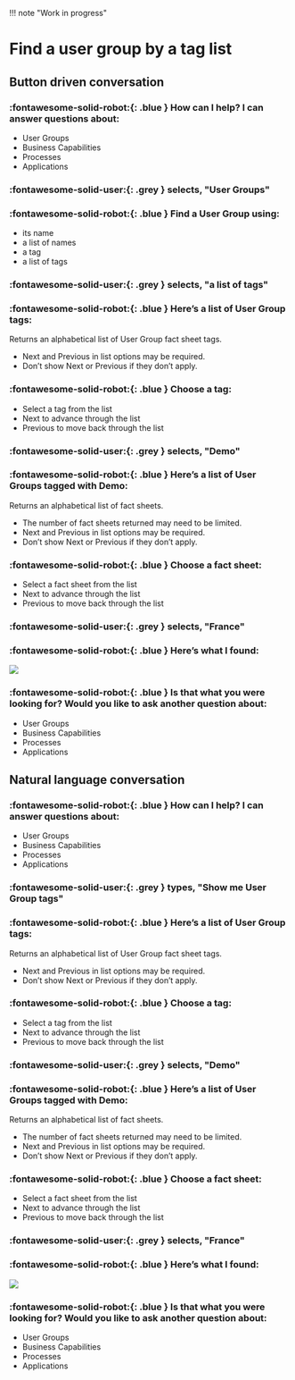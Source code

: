 !!! note "Work in progress"

# Find a user group by a tag list

## Button driven conversation 

### :fontawesome-solid-robot:{: .blue } How can I help? I can answer questions about:

- User Groups
- Business Capabilities
- Processes
- Applications

### :fontawesome-solid-user:{: .grey } selects, "User Groups"

### :fontawesome-solid-robot:{: .blue } Find a User Group using:

- its name
- a list of names
- a tag
- a list of tags

### :fontawesome-solid-user:{: .grey } selects, "a list of tags"


### :fontawesome-solid-robot:{: .blue } Here’s a list of User Group tags:

Returns an alphabetical list of User Group fact sheet tags. 

- Next and Previous in list options may be required. 
- Don’t show Next or Previous if they don’t apply.

### :fontawesome-solid-robot:{: .blue } Choose a tag: 

- Select a tag from the list
- Next to advance through the list
- Previous to move back through the list

### :fontawesome-solid-user:{: .grey } selects, "Demo"

### :fontawesome-solid-robot:{: .blue } Here’s a list of User Groups tagged with Demo:

Returns an alphabetical list of fact sheets. 

- The number of fact sheets returned may need to be limited.
- Next and Previous in list options may be required. 
- Don’t show Next or Previous if they don’t apply.

### :fontawesome-solid-robot:{: .blue } Choose a fact sheet: 

- Select a fact sheet from the list
- Next to advance through the list
- Previous to move back through the list

### :fontawesome-solid-user:{: .grey } selects, "France"

### :fontawesome-solid-robot:{: .blue } Here’s what I found:

![](../images/chatbot-card-user-group.png/)

### :fontawesome-solid-robot:{: .blue } Is that what you were looking for? Would you like to ask another question about:

- User Groups
- Business Capabilities
- Processes
- Applications

## Natural language conversation

### :fontawesome-solid-robot:{: .blue } How can I help? I can answer questions about:

- User Groups
- Business Capabilities
- Processes
- Applications

### :fontawesome-solid-user:{: .grey } types, "Show me User Group tags"


### :fontawesome-solid-robot:{: .blue } Here’s a list of User Group tags:

Returns an alphabetical list of User Group fact sheet tags. 

- Next and Previous in list options may be required. 
- Don’t show Next or Previous if they don’t apply.

### :fontawesome-solid-robot:{: .blue } Choose a tag: 

- Select a tag from the list
- Next to advance through the list
- Previous to move back through the list

### :fontawesome-solid-user:{: .grey } selects, "Demo"

### :fontawesome-solid-robot:{: .blue } Here’s a list of User Groups tagged with Demo:

Returns an alphabetical list of fact sheets. 

- The number of fact sheets returned may need to be limited.
- Next and Previous in list options may be required. 
- Don’t show Next or Previous if they don’t apply.

### :fontawesome-solid-robot:{: .blue } Choose a fact sheet: 

- Select a fact sheet from the list
- Next to advance through the list
- Previous to move back through the list

### :fontawesome-solid-user:{: .grey } selects, "France"

### :fontawesome-solid-robot:{: .blue } Here’s what I found:

![](../images/chatbot-card-user-group.png/)

### :fontawesome-solid-robot:{: .blue } Is that what you were looking for? Would you like to ask another question about:

- User Groups
- Business Capabilities
- Processes
- Applications
